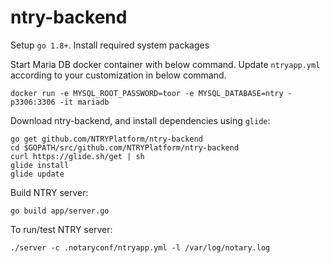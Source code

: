 # ntry-backend

Setup `go 1.8+`. Install required system packages

Start Maria DB docker container with below command. Update `ntryapp.yml` according to your customization in below command.
```
docker run -e MYSQL_ROOT_PASSWORD=toor -e MYSQL_DATABASE=ntry -p3306:3306 -it mariadb
```

Download ntry-backend, and install dependencies using `glide`:
```
go get github.com/NTRYPlatform/ntry-backend
cd $GOPATH/src/github.com/NTRYPlatform/ntry-backend
curl https://glide.sh/get | sh
glide install
glide update
```
Build NTRY server:
```
go build app/server.go
```
To run/test NTRY server:
```
./server -c .notaryconf/ntryapp.yml -l /var/log/notary.log
```
